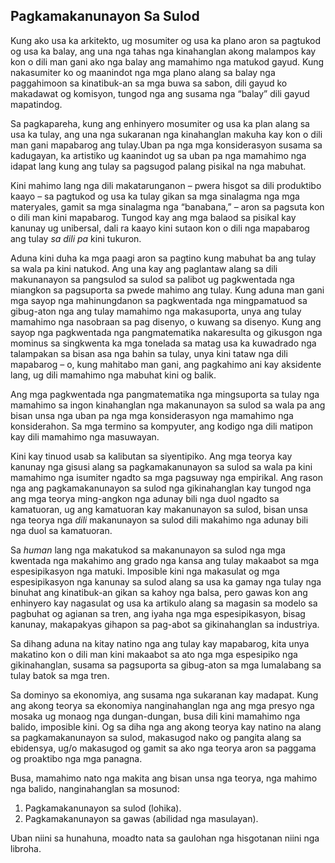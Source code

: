 ## Pagkamakanunayon Sa Sulod

Kung ako usa ka arkitekto, ug mosumiter og usa ka plano aron sa pagtukod og usa ka balay, ang una nga tahas nga kinahanglan akong malampos kay kon o dili man gani ako nga balay ang mamahimo nga matukod gayud. Kung nakasumiter ko og maanindot nga mga plano alang sa balay nga paggahimoon sa kinatibuk-an sa mga buwa sa sabon, dili gayud ko makadawat og komisyon, tungod nga ang susama nga “balay” dili gayud mapatindog.

Sa pagkapareha, kung ang enhinyero mosumiter og usa ka plan alang sa usa ka tulay, ang una nga sukaranan nga kinahanglan makuha kay kon o dili man gani mapabarog ang tulay.Uban pa nga mga konsiderasyon susama sa kadugayan, ka artistiko ug kaanindot ug sa uban pa nga mamahimo nga idapat lang kung ang tulay sa pagsugod palang pisikal na nga mabuhat.

Kini mahimo lang nga dili makatarunganon – pwera hisgot sa dili produktibo kaayo – sa pagtukod og usa ka tulay gikan sa mga sinalagma nga mga materyales, gamit sa mga sinalagma nga “banabana,” – aron sa pagsuta kon o dili man kini mapabarog. Tungod kay ang mga balaod sa pisikal kay kanunay ug unibersal, dali ra kaayo kini sutaon kon o dili nga mapabarog ang tulay *sa dili pa* kini tukuron.

Aduna kini duha ka mga paagi aron sa pagtino kung mabuhat ba ang tulay sa wala pa kini natukod. Ang una kay ang paglantaw alang sa dili makunanayon sa pangsulod sa sulod sa palibot ug pagkwentada nga miangkon sa pagsuporta sa pwede mahimo ang tulay. Kung aduna man gani mga sayop nga mahinungdanon sa pagkwentada nga mingpamatuod sa gibug-aton nga ang tulay mamahimo nga makasuporta, unya ang tulay mamahimo nga nasobraan sa pag disenyo, o kuwang sa disenyo. Kung ang sayop nga pagkwentada nga pangmatematika nakaresulta og gikusgon nga mominus sa singkwenta ka mga tonelada sa matag usa ka kuwadrado nga talampakan sa bisan asa nga bahin sa tulay, unya kini tataw nga dili mapabarog – o, kung mahitabo man gani, ang pagkahimo ani kay aksidente lang, ug dili mamahimo nga mabuhat kini og balik.

Ang mga pagkwentada nga pangmatematika nga mingsuporta sa tulay nga mamahimo sa ingon kinahanglan nga makanunayon sa sulod sa wala pa ang bisan unsa nga uban pa nga mga konsiderasyon nga mamahimo nga konsiderahon.
Sa mga termino sa kompyuter, ang kodigo nga dili matipon kay dili mamahimo nga masuwayan.

Kini kay tinuod usab sa kalibutan sa siyentipiko. Ang mga teorya kay kanunay nga gisusi alang sa pagkamakanunayon sa sulod sa wala pa kini mamahimo nga isumiter ngadto sa mga pagsuway nga empirikal. Ang rason nga ang pagkamakanunayon sa sulod nga gikinahanglan kay tungod nga ang mga teorya ming-angkon nga adunay bili nga duol ngadto sa kamatuoran, ug ang kamatuoran kay makanunayon sa sulod, bisan unsa nga teorya nga *dili* makanunayon sa sulod dili makahimo nga adunay bili nga duol sa kamatuoran.

Sa *human* lang nga makatukod sa makanunayon sa sulod nga mga kwentada nga makahimo ang grado nga kansa ang tulay makaabot sa mga espesipikasyon nga matuki. Imposible kini nga makasulat og mga espesipikasyon nga kanunay sa sulod alang sa usa ka gamay nga tulay nga binuhat ang kinatibuk-an gikan sa kahoy nga balsa, pero gawas kon ang enhinyero kay nagasulat og usa ka artikulo alang sa magasin sa modelo sa pagbuhat og agianan sa tren, ang iyaha nga mga espesipikasyon, bisag kanunay, makapakyas gihapon sa pag-abot sa gikinahanglan sa industriya.

Sa dihang aduna na kitay natino nga ang tulay kay mapabarog, kita unya makatino kon o dili man kini makaabot sa ato nga mga espesipiko nga gikinahanglan, susama sa pagsuporta sa gibug-aton sa mga lumalabang sa tulay batok sa mga tren.

Sa dominyo sa ekonomiya, ang susama nga sukaranan kay madapat. Kung ang akong teorya sa ekonomiya nanginahanglan nga ang mga presyo nga mosaka ug monaog nga dungan-dungan, busa dili kini mamahimo nga balido, imposible kini. Og sa diha nga ang akong teorya kay natino na alang sa pagkamakanunayon sa sulod, makasugod nako og pangita alang sa ebidensya, ug/o makasugod og gamit sa ako nga teorya aron sa paggama og proaktibo nga mga panagna.

Busa, mamahimo nato nga makita ang bisan unsa nga teorya, nga mahimo nga balido, nanginahanglan sa mosunod:
1. Pagkamakanunayon sa sulod (lohika).
2. Pagkamakanunayon sa gawas (abilidad nga masulayan).

Uban niini sa hunahuna, moadto nata sa gaulohan nga hisgotanan niini nga libroha.


